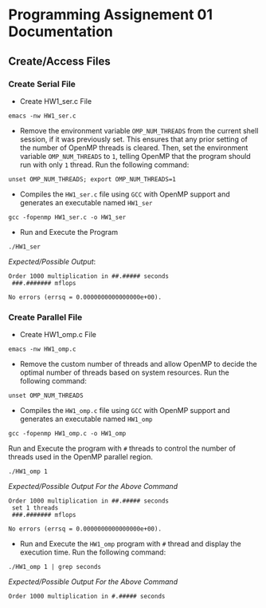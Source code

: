 **Programming Assignement 01 Documentation**
=================================

## Create/Access Files

### Create Serial File

- Create HW1_ser.c File

```
emacs -nw HW1_ser.c
```

- Remove the environment variable `OMP_NUM_THREADS` from the current shell session, if it was previously set. This ensures that any prior setting of the number of OpenMP threads is cleared. Then, set the environment variable `OMP_NUM_THREADS` to `1`, telling OpenMP that the program should run with only `1` thread. Run the following command:

```
unset OMP_NUM_THREADS; export OMP_NUM_THREADS=1
```

- Compiles the `HW1_ser.c` file using `GCC` with OpenMP support and generates an executable named `HW1_ser`

```
gcc -fopenmp HW1_ser.c -o HW1_ser
```

- Run and Execute the Program

```
./HW1_ser
```

*Expected/Possible Output*:
```
Order 1000 multiplication in ##.##### seconds
 ###.####### mflops

No errors (errsq = 0.0000000000000000e+00).
```

### Create Parallel File

- Create HW1_omp.c File

```
emacs -nw HW1_omp.c
```

- Remove the custom number of threads and allow OpenMP to decide the optimal number of threads based on system resources. Run the following command:
```
unset OMP_NUM_THREADS
```

- Compiles the `HW1_omp.c` file using `GCC` with OpenMP support and generates an executable named `HW1_omp`

```
gcc -fopenmp HW1_omp.c -o HW1_omp
```

Run and Execute the program with `#` threads to control the number of threads used in the OpenMP parallel region.

```
./HW1_omp 1
```

*Expected/Possible Output For the Above Command*

```
Order 1000 multiplication in ##.##### seconds
 set 1 threads
 ###.####### mflops

No errors (errsq = 0.0000000000000000e+00).
```

- Run and Execute the `HW1_omp` program with `#` thread and display the execution time. Run the following command:
```
./HW1_omp 1 | grep seconds
```

*Expected/Possible Output For the Above Command*

```
Order 1000 multiplication in #.##### seconds
```

